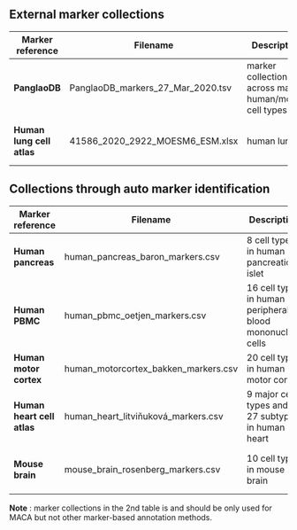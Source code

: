 ## External marker collections

| Marker reference | Filename | Description | Publication
| --- | ----------- | --------- | ----
| **PanglaoDB** | PanglaoDB_markers_27_Mar_2020.tsv | marker collection across major human/mouse cell types | Franzén et al., Database 2019
| **Human lung cell atlas** | 41586_2020_2922_MOESM6_ESM.xlsx | human lung | Travaglini et al., Nature 2020

## Collections through auto marker identification

| Marker reference | Filename | Description | Publication
| --- | ----------- | --------- | ----
| **Human pancreas** | human_pancreas_baron_markers.csv | 8 cell types in human pancreatic islet | Baron et al, Cell Systems 2016
| **Human PBMC** | human_pbmc_oetjen_markers.csv | 16 cell types in human peripheral blood mononuclear cells  | Oetjen et al, JCI Insight 2018
| **Human motor cortex** | human_motorcortex_bakken_markers.csv | 20 cell types in human motor cortex | Bakken et al, Nature 2021
**Human heart cell atlas** | human_heart_litviňuková_markers.csv | 9 major cell types and 27 subtypes in human heart | Litviňuková et al, Nature 2020
| **Mouse brain** | mouse_brain_rosenberg_markers.csv | 10 cell types in mouse brain  | Rosenberg et al, Science 2018

   **Note** : marker collections in the 2nd table is and should be only used for MACA but not other marker-based annotation methods.
